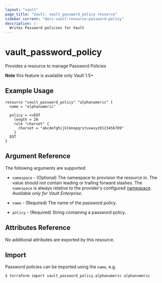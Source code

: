 ```yaml
---
layout: "vault"
page_title: "Vault: vault_password_policy resource"
sidebar_current: "docs-vault-resource-password-policy"
description: |-
  Writes Password policies for Vault
---
```


# vault\_password\_policy

Provides a resource to manage Password Policies 

**Note** this feature is available only Vault 1.5+ 

## Example Usage

```hcl
resource "vault_password_policy" "alphanumeric" {
  name = "alphanumeric"

  policy = <<EOT
    length = 20
    rule "charset" {
      charset = "abcdefghijklmnopqrstuvwxyz0123456789"
    }
  EOT
}
```

## Argument Reference

The following arguments are supported:

* `namespace` - (Optional) The namespace to provision the resource in.
  The value should not contain leading or trailing forward slashes.
  The `namespace` is always relative to the provider's configured [namespace](../index.html#namespace).
   *Available only for Vault Enterprise*.

* `name` - (Required) The name of the password policy.

* `policy` - (Required) String containing a password policy.

## Attributes Reference

No additional attributes are exported by this resource.

## Import

Password policies can be imported using the `name`, e.g.

```
$ terraform import vault_password_policy.alphanumeric alphanumeric
```
